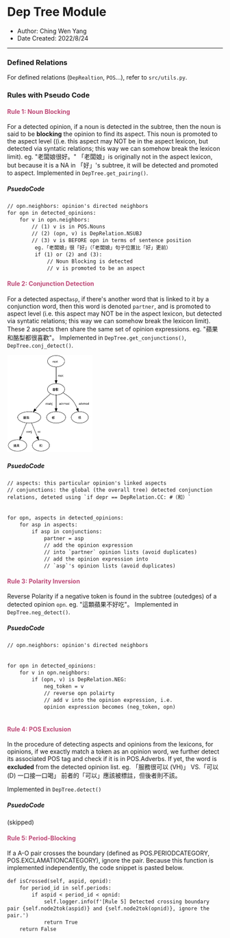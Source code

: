 
# Dep Tree Module 
- Author: Ching Wen Yang 
- Date Created: 2022/8/24 
---
### Defined Relations  
For defined relations (`DepRealtion`, `POS`...), refer to `src/utils.py`.  

### Rules with Pseudo Code

#### <span style="color:#BE4977">Rule 1: Noun Blocking</span>

For a detected opinion, if a noun is detected in the subtree, then the noun is said to be **blocking** the opinion to find its aspect. This noun is promoted to the aspect level ((i.e. this aspect may NOT be in the aspect lexicon, but detected via syntatic relations; this way we can somehow break the lexicon limit). 
eg. "老闆娘很好。"
「老闆娘」is originally not in the aspect lexicon, but because it is a NA in 「好」's subtree, it will be detected and promoted to aspect. 
Implemented in `DepTree.get_pairing()`. 
##### PsuedoCode
```
// opn.neighbors: opinion's directed neighbors
for opn in detected_opinions:
    for v in opn.neighbors:
        // (1) v is in POS.Nouns
        // (2) (opn, v) is DepRelation.NSUBJ
        // (3) v is BEFORE opn in terms of sentence position 
         eg.「老闆娘」很「好」（「老闆娘」句子位置比「好」更前）
         if (1) or (2) and (3):
             // Noun Blocking is detected
             // v is promoted to be an aspect 
```


####  <span style="color:#BE4977"> Rule 2: Conjunction Detection </span>

For a detected aspect`asp`, if there's another word 
that is linked to it by a conjunction word, then this word is denoted `partner`, and is promoted to aspect level (i.e. this aspect may NOT be in the aspect lexicon, but detected via syntatic relations; this way we can somehow break the lexicon limit). 
These 2 aspects then share the same set of opinion expressions. 
eg. "蘋果和酪梨都很喜歡"。
Implemented in `DepTree.get_conjunctions()`, `DepTree.conj_detect()`. 

<img src="../images/dep-tree-conjunction-2.png" alt="drawing" width="200"/>

##### PsuedoCode
```
// aspects: this particular opinion's linked aspects 
// conjunctions: the global (the overall tree) detected conjunction relations, deteted using `if depr == DepRelation.CC: #（和）`


for opn, aspects in detected_opinions:
    for asp in aspects:
        if asp in conjunctions: 
            partner = asp 
            // add the opinion expression 
            // into `partner` opinion lists (avoid duplicates)
            // add the opinion expression into 
            // `asp`'s opinion lists (avoid duplicates)

```



####  <span style="color:#BE4977"> Rule 3: Polarity Inversion </span>
Reverse Polarity if a negative token is found in the subtree (outedges) of a detected opinion `opn`. 
eg. "這顆蘋果不好吃"。
Implemented in `DepTree.neg_detect()`. 

##### PsuedoCode
```
// opn.neighbors: opinion's directed neighbors


for opn in detected_opinions:
    for v in opn.neighbors:
        if (opn, v) is DepRelation.NEG:
            neg_token = v 
            // reverse opn polairty 
            // add v into the opinion expression, i.e.  
            opinion expression becomes (neg_token, opn)
     
```
####  <span style="color:#BE4977"> Rule 4: POS Exclusion </span>

In the procedure of detecting aspects and opinions from the lexicons, 
for opinions, if we exactly match a token as an opinion word, 
we further detect its associated POS tag and check if it is in 
POS.Adverbs. If yet, the word is **excluded** from the detected opinion list. 
eg. 「服務很可以 (VH)」 VS.「可以 (D) 一口接一口喝」
前者的「可以」應該被標註，但後者則不該。

Implemented in `DepTree.detect()`
    
##### PsuedoCode
(skipped)

####  <span style="color:#BE4977"> Rule 5: Period-Blocking</span>

If a A-O pair crosses the boundary (defined as POS.PERIODCATEGORY, POS.EXCLAMATIONCATEGORY), ignore the pair. 
Because this function is implemented independently, the code snippet is pasted below. 

```
def isCrossed(self, aspid, opnid):
    for period_id in self.periods:
        if aspid < period_id < opnid:
            self.logger.info(f'[Rule 5] Detected crossing boundary pair {self.node2tok(aspid)} and {self.node2tok(opnid)}, ignore the pair.')
            return True
    return False
```